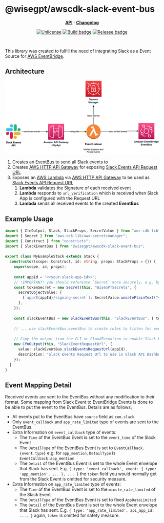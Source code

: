 # @wisegpt/awscdk-slack-event-bus

<p align="center">
  <a href="/API.md"><strong>API</strong></a> ·
  <a href="https://github.com/WiseGPT/awscdk-slack-event-bus/releases"><strong>Changelog</strong></a>
</p>

<p align="center">
  <a href="https://opensource.org/licenses/Unlicense"><img src="https://img.shields.io/badge/License-Unlicense-yellowgreen.svg" alt="Unlicense"></a>
  <a href="https://github.com/WiseGPT/awscdk-slack-event-bus/actions/workflows/build.yml"><img src="https://github.com/WiseGPT/awscdk-slack-event-bus/workflows/build/badge.svg" alt="Build badge"></a>
  <a href="https://github.com/WiseGPT/awscdk-slack-event-bus/actions/workflows/release.yml"><img src="https://github.com/WiseGPT/awscdk-slack-event-bus/workflows/release/badge.svg" alt="Release badge"></a>
</p>

<br/>

This library was created to fulfill the need of integrating Slack as a Event Source for [AWS EventBridge](https://aws.amazon.com/eventbridge/).

## Architecture
![AWSCDK-Slack-Event-Bus-Architecture](docs/AWSCDK-Slack-Event-Bus-Architecture.png)

1. Creates an [EventBus](https://docs.aws.amazon.com/cdk/api/v1/docs/@aws-cdk_aws-events.EventBus.html) to send all Slack events to
2. Creates [AWS HTTP API Gateway](https://docs.aws.amazon.com/apigateway/latest/developerguide/http-api.html) for exposing [Slack Events API Request URL](https://api.slack.com/apis/connections/events-api#the-events-api__subscribing-to-event-types__events-api-request-urls)
3. Exposes an [AWS Lambda](https://aws.amazon.com/lambda/) via [AWS HTTP API Gateway](https://docs.aws.amazon.com/apigateway/latest/developerguide/http-api.html) to be used as [Slack Events API Request URL](https://api.slack.com/apis/connections/events-api#the-events-api__subscribing-to-event-types__events-api-request-urls)
   1. **Lambda** validates the Signature of each received event
   2. **Lambda** responds to `url_verification` which is received when Slack App is configured with the Request URL
   3. **Lambda** sends all received events to the created **EventBus**


## Example Usage

```typescript 
import { CfnOutput, Stack, StackProps, SecretValue } from "aws-cdk-lib";
import { Secret } from "aws-cdk-lib/aws-secretsmanager";
import { Construct } from "constructs";
import { SlackEventBus } from "@wisegpt/awscdk-slack-event-bus";

export class MyExampleStack extends Stack {
  constructor(scope: Construct, id: string, props: StackProps = {}) {
    super(scope, id, props);

    const appId = "<<your-slack-app-id>>";
    // !IMPORTANT! you should reference `Secret` more securely, e.g. by using `Secret.fromSecretCompleteArn()`
    const tokenSecret = new Secret(this, "WiseGPTSecrets", {
      secretObjectValue: {
        [`app/${appId}/signing-secret`]: SecretValue.unsafePlainText("<<your-slack-signing-secret>>"),
      },
    });

    const slackEventBus = new SlackEventBus(this, "SlackEventBus", { tokenSecret: tokenSecret });
    
    // ... use slackEventBus.eventBus to create rules to listen for events or do something else

    // Copy the output from the CLI or CloudFormation to enable Slack Events API
    new CfnOutput(this, "SlackEventRequestUrl", {
      value: slackEventBus.slackEventsRequestUrl(appId),
      description: "Slack Events Request Url to use in Slack API Dashboard",
    });
  }
}
```

## Event Mapping Detail

Received events are sent to the EventBus without any modification to their format. Some mapping from Slack Event to EventBridge Events is done to be able to put the event to the EventBus. Details are as follows;

- All events put to the EventBus have `source` field as `com.slack`
- Only `event_callback` and `app_rate_limited` type of events are sent to the EventBus.
- Extra Information on `event_callback` type of events:
  - The `Time` of the EventBus Event is set to the `event_time` of the Slack Event
  - The `DetailType` of the EventBus Event is set to `EventCallback.{event.type}` e.g. for `app_mention`, `DetailType` is `EventCallback.app_mention`
  - The `Detail` of the EventBus Event is set to the whole Event envelope that Slack has sent. E.g. `{ type: 'event_callback', event: { type: 'app_mention', ... }, ... }` the `token` field you would normally get from the Slack Event is omitted for security measure.
- Extra Information on `app_rate_limited` type of events:
  - The `Time` of the EventBus Event is set to the `minute_rate_limited` of the Slack Event
  - The `DetailType` of the EventBus Event is set to fixed `AppRateLimited`
  - The `Detail` of the EventBus Event is set to the whole Event envelope that Slack has sent. E.g. `{ type: 'app_rate_limited', api_app_id: ..., }` again, `token` is omitted for safety measure.
